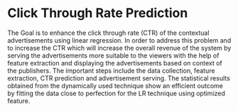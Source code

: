 # Click Through Rate Prediction

The Goal is to enhance the click through rate (CTR) of the contextual advertisements using linear regression. In order to address this problem and to increase the CTR which will
increase the overall revenue of the system by serving the advertisements more suitable to the viewers with the help of feature extraction and displaying the advertisements based on
context of the publishers. The important steps include the data collection, feature extraction, CTR prediction and advertisement serving. The statistical results obtained from the
dynamically used technique show an efficient outcome by fitting the data close to perfection for the LR technique using optimized feature.
